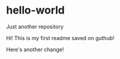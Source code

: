 # hello-world
Just another repository

Hi! This is my first readme saved on guthub!

Here's another change!
